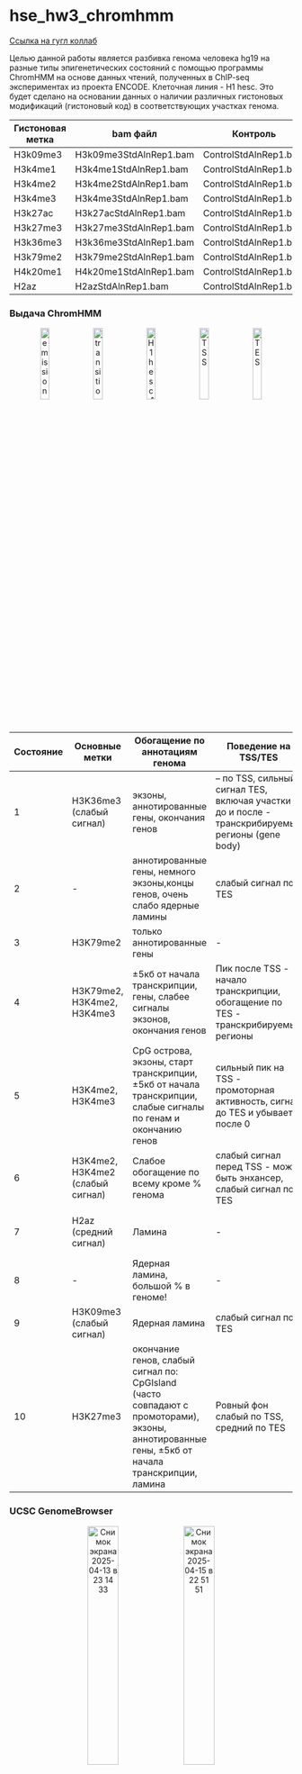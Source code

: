 # hse_hw3_chromhmm

[Ссылка на гугл коллаб](https://colab.research.google.com/drive/1gk7-38t-0awgpMGkk0WG8GbP_jDq1fgl?authuser=2#scrollTo=zap-6PjQKi9x)

 Целью данной работы является разбивка генома человека hg19 на разные типы эпигенетических состояний с помощью программы ChromHMM на основе данных чтений, полученных в ChIP-seq экспериментах из проекта ENCODE. Клеточная линия - H1 hesc. Это будет сделано на основании данных о наличии различных гистоновых модификаций (гистоновый код) в соответствующих участках генома. 

 | Гистоновая метка | bam файл           | Контроль             |
|--------------|------------------------------|-----------------------------|
| H3k09me3     | H3k09me3StdAlnRep1.bam       | ControlStdAlnRep1.bam       |
| H3k4me1      | H3k4me1StdAlnRep1.bam        | ControlStdAlnRep1.bam       |
| H3k4me2      | H3k4me2StdAlnRep1.bam        | ControlStdAlnRep1.bam       |
| H3k4me3      | H3k4me3StdAlnRep1.bam        | ControlStdAlnRep1.bam       |
| H3k27ac      | H3k27acStdAlnRep1.bam        | ControlStdAlnRep1.bam       |
| H3k27me3     | H3k27me3StdAlnRep1.bam       | ControlStdAlnRep1.bam       |
| H3k36me3     | H3k36me3StdAlnRep1.bam       | ControlStdAlnRep1.bam       |
| H3k79me2     | H3k79me2StdAlnRep1.bam       | ControlStdAlnRep1.bam       |
| H4k20me1     | H4k20me1StdAlnRep1.bam       | ControlStdAlnRep1.bam       |
| H2az         | H2azStdAlnRep1.bam           | ControlStdAlnRep1.bam       |

### Выдача ChromHMM
<p align="center">
  <img src="https://github.com/user-attachments/assets/eb91213a-46eb-415d-ad0b-6112ae05e529" alt="emissions_10" width="18%">
  <img src="https://github.com/user-attachments/assets/66a5c149-699c-4591-900e-0588fdbb0070" alt="transitions_10" width="18%">
  <img src="https://github.com/user-attachments/assets/a2d83b69-d6f8-4bbd-bf00-7e85caab10d1" alt="H1hesc_10_overlap" width="18%">
  <img src="https://github.com/user-attachments/assets/e40a84a4-6cd8-4742-93da-f2df3fd445d7" alt="TSS" width="18%">
  <img src="https://github.com/user-attachments/assets/062ae31e-1eba-480b-a41c-663cc34e00b9" alt="TES" width="18%">
</p>



| Состояние | Основные метки                          | Обогащение по аннотациям генома         | Поведение на TSS/TES                         | Предполагаемая функция       |
|-----------|------------------------------------------|------------------------------------------|----------------------------------------------|-------------------------------|
| 1         | H3K36me3 (слабый сигнал)         | экзоны, аннотированные гены, окончания генов | – по TSS, сильный сигнал TES, включая участки до и после - транскрибируемые регионы (gene body)                                           |  Тело гена (Transcribed region)  |
| 2         | -                                | аннотированные гены, немного экзоны,концы генов, очень слабо ядерные ламины                   | слабый сигнал по TES                     |  Слабая транскрипция             |
| 3         | H3K79me2                         | только аннотированные гены                             | -                                     |  Слабая транскрипция         |
| 4         | H3K79me2, H3K4me2, H3K4me3       | ±5кб от начала транскрипции, гены, слабее сигналы экзонов, окончания генов                   | Пик после TSS - начало транскрипции, обогащение по TES - транскрибируемые регионы                             |    Слабая транскрипция         |
| 5         | H3K4me2, H3K4me3                 | CpG острова, экзоны, старт транскрипции, ±5кб от начала транскрипции, слабые сигналы по генам и окончанию генов                        | сильный пик на TSS - промоторная активность, сигнал до TES и убывает после 0           |   Активный промотор       |
| 6         | H3K4me2, H3K4me2 (слабый сигнал) | Слабое обогащение по всему кроме % генома                        | cлабый сигнал перед TSS - может быть энхансер, слабый сигнал по TES                                   | Слабый промотор / слабый энхансер    |
| 7         | H2az (средний сигнал)            | Ламина                   | -                |  Инсулятор / структурно стабилизированный участок             |
| 8         | -                                | Ядерная ламина, большой % в геноме!               | -                |  Гетерохроматин          |
| 9         | H3K09me3 (слабый сигнал)         | Ядерная ламина               | слабый сигнал по TES                              | Гетерохроматин (репрессированный)   |
| 10        | H3K27me3                         | окончание генов, слабый сигнал по: CpGIsland (часто совпадают с промоторами), экзоны, аннотированные гены, ±5кб от начала транскрипции, ламина                      | Ровный фон слабый по TSS, средний по TES                                   |  Polycomb-репрессия    |

### UCSC GenomeBrowser
<p align="center">
  <img src="https://github.com/user-attachments/assets/a96a1a12-06b4-4324-a185-28b1b157f773" alt="Снимок экрана 2025-04-13 в 23 14 33" width="33%">
  <img src="https://github.com/user-attachments/assets/84e75b46-e478-47b6-a96a-2797bf392777" alt="Снимок экрана 2025-04-15 в 22 51 51" width="33%">
  <img src="https://github.com/user-attachments/assets/0b028b24-a7ec-49ab-bd17-735aefafe8f1" alt="Снимок экрана 2025-04-15 в 22 52 39" width="33%">
</p>

### UCSC GenomeBrowser с названиями эпигенетических типов

<img width="1372" alt="Снимок экрана 2025-04-15 в 23 00 00" src="https://github.com/user-attachments/assets/331c7462-0f52-4cf9-91c4-4d2946b303a3" />


